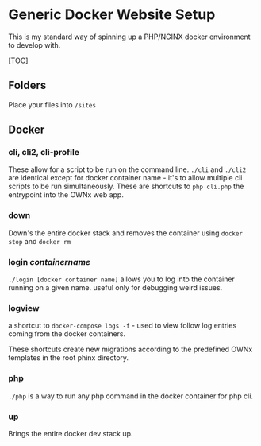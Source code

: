 # Generic Docker Website Setup
This is my standard way of spinning up a PHP/NGINX docker environment to develop with.

[TOC]

## Folders
Place your files into `/sites`

## Docker

### cli, cli2, cli-profile
These allow for a script to be run on the command line. `./cli` and `./cli2` are identical except for docker container name - it's to allow multiple cli scripts to be run simultaneously.  These are shortcuts to `php cli.php` the entrypoint into the OWNx web app.

### down
Down's the entire docker stack and removes the container using `docker stop` and `docker rm`


### login *containername*
`./login [docker container name]` allows you to log into the container running on a given name.  useful only for debugging weird issues.

### logview
a shortcut to `docker-compose logs -f` - used to view follow log entries coming from the docker containers.

These shortcuts create new migrations according to the predefined OWNx templates in the root phinx directory.

### php
`./php` is a way to run any php command in the docker container for php cli.

### up
Brings the entire docker dev stack up.
